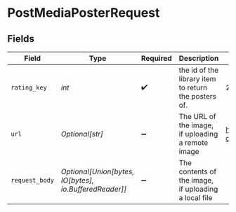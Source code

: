 # PostMediaPosterRequest


## Fields

| Field                                                              | Type                                                               | Required                                                           | Description                                                        | Example                                                            |
| ------------------------------------------------------------------ | ------------------------------------------------------------------ | ------------------------------------------------------------------ | ------------------------------------------------------------------ | ------------------------------------------------------------------ |
| `rating_key`                                                       | *int*                                                              | :heavy_check_mark:                                                 | the id of the library item to return the posters of.               | 2268                                                               |
| `url`                                                              | *Optional[str]*                                                    | :heavy_minus_sign:                                                 | The URL of the image, if uploading a remote image                  | https://api.mediux.pro/assets/fcfdc487-dd07-4993-a0c1-0a3015362e5b |
| `request_body`                                                     | *Optional[Union[bytes, IO[bytes], io.BufferedReader]]*             | :heavy_minus_sign:                                                 | The contents of the image, if uploading a local file               |                                                                    |